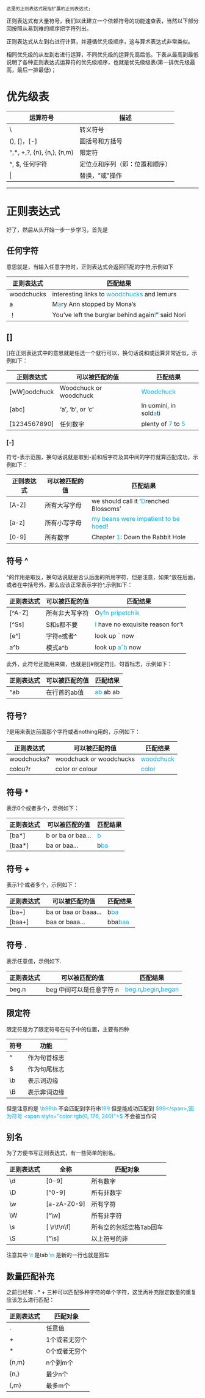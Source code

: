 	这里的正则表达式是指扩展的正则表达式;


正则表达式有大量符号，我们以此建立一个依赖符号的功能速查表，当然以下部分回按照从易到难的顺序把字符列出。

正则表达式从左到右进行计算，并遵循优先级顺序，这与算术表达式非常类似。

相同优先级的从左到右进行运算，不同优先级的运算先高后低。下表从最高到最低说明了各种正则表达式运算符的优先级顺序，也就是优先级级表(第一排优先级最高，最后一排最低)；
# 优先级表

| 运算符号                       | 描述              |
| -------------------------- | --------------- |
| \                          | 转义符号            |
| (), []，[-]                 | 圆括号和方括号         |
| ^,*, +,?, {n}, {n,}, {n,m} | 限定符             |
| ^, $, 任何字符                 | 定位点和序列（即：位置和顺序） |
| \|                         | 替换，"或"操作        |


---
# 正则表达式
好了，然后从头开始一步一步学习，首先是

## 任何字符
	
意思就是，当输入任意字符时，正则表达式会返回匹配的字符,示例如下


| 正则表达式      | 匹配结果                                                                                         |
| ---------- | -------------------------------------------------------------------------------------------- |
| woodchucks | interesting links to <span style="color:rgb(0, 176, 240)">woodchucks</span> and lemurs       |
| a          | M<span style="color:rgb(0, 176, 240)">a</span>ry Ann stopped by Mona’s                       |
| ！          | You’ve left the burglar behind again<span style="color:rgb(0, 176, 240)">!</span>” said Nori |

## []

[]在正则表达式中的意思就是任选一个就行可以，换句话说和或运算非常近似，示例如下：

| 正则表达式        | 可以被匹配的值                | 匹配结果                                                                                                     |
| ------------ | ---------------------- | -------------------------------------------------------------------------------------------------------- |
| [wW]oodchuck | Woodchuck or woodchuck | <span style="color:rgb(0, 176, 240)">Woodchuck</span>                                                    |
| [abc]        | ‘a’, ‘b’, or ‘c’       | In uomini, in sold<span style="color:rgb(0, 176, 240)">a</span>ti                                        |
| [1234567890] | 任何数字                   | plenty of <span style="color:rgb(0, 176, 240)">7</span> to <span style="color:rgb(0, 176, 240)">5</span> |
### [-]
符号-表示范围，换句话说就是取到-前和后字符及其中间的字符就算匹配成功，示例如下：

| 正则表达式 | 可以被匹配的值 | 匹配结果                                                                              |
| ----- | ------- | --------------------------------------------------------------------------------- |
| [A-Z] | 所有大写字母  | we should call it ‘<span style="color:rgb(0, 176, 240)">D</span>renched Blossoms’ |
| [a-z] | 所有小写字母  | <span style="color:rgb(0, 176, 240)">my beans were impatient to be hoed</span>!   |
| [0-9] | 所有数字    | Chapter <span style="color:rgb(0, 176, 240)">1</span>: Down the Rabbit Hole       |

## 符号 \^

^的作用是取反，换句话说就是否认后面的所用字符，但是注意，如果^放在后面，或者在中括号外，那么应该正常表示字符^,示例如下：

| 正则表达式   | 可以被匹配的值 | 匹配结果                                                                         |
| ------- | ------- | ---------------------------------------------------------------------------- |
| [\^A-Z] | 所有非大写字符 | O<span style="color:rgb(0, 176, 240)">yfn pripetchik</span>                  |
| [\^Ss]  | S和s都不要  | <span style="color:rgb(0, 176, 240)">I</span> have no exquisite reason for’t |
| [e\^]   | 字符e或者^  | look up <span style="color:rgb(0, 176, 240)">ˆ</span> now                    |
| a^b     | 模式a^b   | look up <span style="color:rgb(0, 176, 240)">aˆb</span> now                  |
此外，此符号还能用来做，也就是[[#限定符]]，句首标志，示例如下：

| 正则表达式 | 可以被匹配的值 | 匹配结果                                                 |
| ----- | ------- | ---------------------------------------------------- |
| \^ab  | 在行首的ab值 | <span style="color:rgb(0, 176, 240)">ab</span> ab ab |

## 符号\?
?是用来表达前面那个字符或者nothing用的，示例如下：

| 正则表达式       | 可以被匹配的值                 | 匹配结果                                                  |
| ----------- | ----------------------- | ----------------------------------------------------- |
| woodchucks? | woodchuck or woodchucks | <span style="color:rgb(0, 176, 240)">woodchuck</span> |
| colou?r     | color or colour         | <span style="color:rgb(0, 176, 240)">color</span>     |
## 符号 \*

表示0个或者多个，示例如下：

| 正则表达式  | 可以被匹配的值           | 匹配结果                                            |
| ------ | ----------------- | ----------------------------------------------- |
| [ba*]  | b or ba or baa... | <span style="color:rgb(0, 176, 240)">b</span>   |
| [baa*] | ba or baa...      | b<span style="color:rgb(0, 176, 240)">ba</span> |
## 符号 +

表示1个或者多个，示例如下：

| 正则表达式  | 可以被匹配的值              | 匹配结果                                               |
| ------ | -------------------- | -------------------------------------------------- |
| [ba+]  | ba or baa or baaa... | b<span style="color:rgb(0, 176, 240)">ba</span>    |
| [baa+] | baa or baaa...       | bba<span style="color:rgb(0, 176, 240)">baa</span> |
## 符号 .
表示任意值，示例如下.

| 正则表达式 | 可以被匹配的值         | 匹配结果                                                                                                                                                  |
| ----- | --------------- | ----------------------------------------------------------------------------------------------------------------------------------------------------- |
| beg.n | beg 中间可以是任意字符 n | <span style="color:rgb(0, 176, 240)">beg.n</span>,<span style="color:rgb(0, 176, 240)">begin</span>,<span style="color:rgb(0, 176, 240)">began</span> |

## 限定符
限定符是为了限定符号在句子中的位置，主要有四种

| 符号  | 功能     |
| --- | ------ |
| \^  | 作为句首标志 |
| $   | 作为句尾标志 |
| \b  | 表示词边缘  |
| \B  | 表示非词边缘 |
但是注意的是   <span style="color:rgb(0, 176, 240)">\b99\b</span> 不会匹配到字符串<span style="color:rgb(0, 176, 240)">199</span> 但是能成功匹配到 <span style="color:rgb(0, 176, 240)">$99</span>,因为符号 <span style="color:rgb(0, 176, 240)">$</span> 不会被当作词

## 别名
为了方便书写正则表达式，有一些简单的别名。


| 正则表达式 | 全称          | 匹配对象          |
| ----- | ----------- | ------------- |
| \d    | [0-9]       | 所有数字          |
| \D    | [\^0-9]     | 所有非数字         |
| \w    | [a-zA-Z0-9] | 所有字符          |
| \W    | [\^\w]      | 所有非字符         |
| \s    | [ \r\t\n\f] | 所有空的包括空格Tab回车 |
| \S    | [\^\s]      | 以上符号的非        |
注意其中 <span style="color:rgb(0, 176, 240)">\t</span>  是tab <span style="color:rgb(0, 176, 240)">\n</span> 是新的一行也就是回车

## 数量匹配补充

之前已经有    .       *      +    三种可以匹配多种字符的单个字符，这里再补充限定数量的重复应该怎么进行匹配：

| 正则表达式 | 匹配对象    |
| ----- | ------- |
| .     | 任意值     |
| +     | 1个或者无穷个 |
| *     | 0个或者无穷个 |
| {n,m} | n个到m个   |
| {n,}  | 最少n个    |
| {,m}  | 最多m个    |
